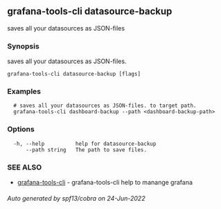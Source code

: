 ## grafana-tools-cli datasource-backup

saves all your datasources as JSON-files

### Synopsis

saves all your datasources as JSON-files.

```
grafana-tools-cli datasource-backup [flags]
```

### Examples

```
  # saves all your datasources as JSON-files. to target path.
  grafana-tools-cli dashboard-backup --path <dashboard-backup-path>
```

### Options

```
  -h, --help          help for datasource-backup
      --path string   The path to save files.
```

### SEE ALSO

* [grafana-tools-cli](grafana-tools-cli.md)	 - grafana-tools-cli help to manange grafana

###### Auto generated by spf13/cobra on 24-Jun-2022
